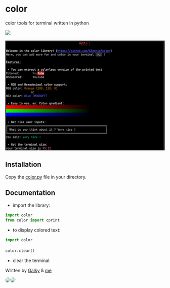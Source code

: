 # color
color tools for terminal written in python

<img src="https://skillicons.dev/icons?i=py&perline=12" />

![image](screenshot.PNG)

## Installation

Copy the [color.py](https://github.com/AZachia/color/blob/main/color.py) file in your directory.

## Documentation

 - import the library:
```python
import color
from color import cprint
```

 - to display colored text:
```python
import color

color.clear()
```

 - clear the terminal:




Written by [Galky](https://github.com/Gvlky) & [me](https://github.com/AZachia)

<img src="https://github.com/gvlky.png" width="60px;" style="border-radius:100px"/><img src="https://github.com/AZachia.png" width="60px;" style="border-radius:100px"/>